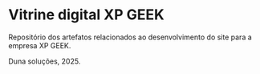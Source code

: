 # Vitrine digital XP GEEK
Repositório dos artefatos relacionados ao desenvolvimento do site para a empresa XP GEEK.

Duna soluções, 2025.
